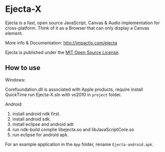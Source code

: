 # Ejecta-X

Ejecta is a fast, open source JavaScript, Canvas & Audio implementation for cross-platform. Think of it as a Browser that can only display a Canvas element.

More info & Documentation: http://impactjs.com/ejecta

Ejecta is published under the [MIT Open Source License](http://opensource.org/licenses/mit-license.php).


## How to use

Windows:

Corefoundation.dll is associated with Apple products, require install QuickTime
run Ejecta-X.sln with vs2010 in `project` folder.

Android:

1. install android ndk first.
2. install android sdk.
3. install eclipse and android adt
4. run ndk-build complie libejecta.so and libJavaScriptCore.so
5. run eclipse for android apk.

For an example application in the `App` folder, rename `Ejecta-android.apk`.